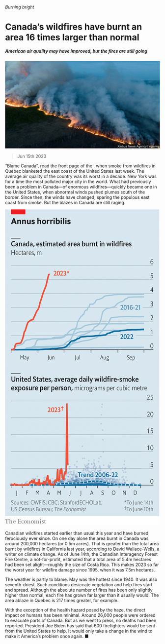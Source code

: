 ###### Burning bright

# Canada’s wildfires have burnt an area 16 times larger than normal 

##### American air quality may have improved, but the fires are still going 

![image](images/20230617_AMP502.jpg) 

> Jun 15th 2023 

“Blame Canada”, read the front page of the , when smoke from wildfires in Quebec blanketed the east coast of the United States last week. The average air quality of the country was its worst in a decade. New York was for a time the most polluted major city in the world. What had previously been a problem in Canada—of enormous wildfires—quickly became one in the United States, when abnormal winds pushed plumes south of the border. Since then, the winds have changed, sparing the populous east coast from smoke. But the blazes in Canada are still raging. 

![image](images/20230617_AMC528.png) 


Canadian wildfires started earlier than usual this year and have burned ferociously ever since. On one day alone the area burnt in Canada was around 200,000 hectares (or 0.5m acres). That is greater than the total area burnt by wildfires in California last year, according to David Wallace-Wells, a writer on climate change. As of June 14th, the Canadian Interagency Forest Fire Centre, a not-for-profit, estimated that a total area of 5.4m hectares had been set alight—roughly the size of Costa Rica. This makes 2023 so far the worst year for wildfire damage since 1995, when it was 7.5m hectares. 

The weather is partly to blame. May was the hottest since 1940. It was also seventh-driest. Such conditions desiccate vegetation and help fires start and spread. Although the absolute number of fires has been only slightly higher than normal, each fire has grown far larger than it usually would. The area ablaze in Quebec is 217 times greater, for example. 

With the exception of the health hazard posed by the haze, the direct impact on humans has been minimal. Around 26,000 people were ordered to evacuate parts of Canada. But as we went to press, no deaths had been reported. President Joe Biden has said that 600 firefighters would be sent from the United States to help. It would only take a change in the wind to make it America’s problem once again. ■

